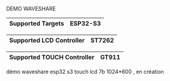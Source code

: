 DEMO WAVESHARE 



| Supported Targets | ESP32-S3 |
| ----------------- | -------- |

| Supported LCD Controller    | ST7262 |
| ----------------------------| -------|

| Supported TOUCH Controller    | GT911 |
| ----------------------------| -------|
démo waveshare esp32 s3 touch lcd 7b 1024*600  , en création 


